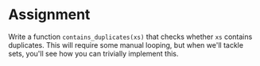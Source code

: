 # Assignment

Write a function `contains_duplicates(xs)` that checks whether `xs` contains duplicates.
This will require some manual looping, but when we'll tackle sets, you'll see how you can trivially implement this.